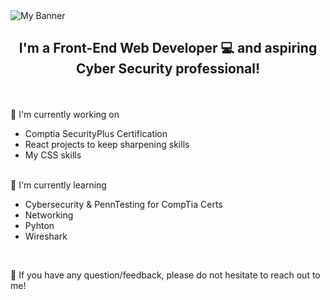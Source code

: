 <img src="https://github.com/Rafycruz23/rafycruz23/assets/103969478/7ab4e623-8046-476d-b770-3c84b76002a1" alt="My Banner">

<h2 align="center">
I'm a Front-End Web Developer 💻 and aspiring Cyber Security professional!
</h2> 
<br>
<br>
 🔭 I'm currently working on

- Comptia SecurityPlus Certification
- React projects to keep sharpening skills
- My CSS skills
<br>
🌱 I'm currently learning

- Cybersecurity & PennTesting for CompTia Certs
- Networking
- Pyhton
- Wireshark 
<br>

💬 If you have any question/feedback, please do not hesitate to reach out to me!
